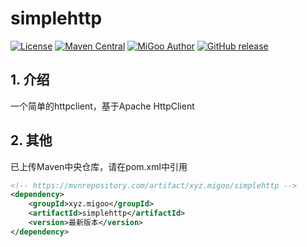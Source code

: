 # simplehttp

[![License](http://img.shields.io/badge/license-MIT-blue.svg)](https://github.com/XiaoMiSum/simplehttp/blob/master/LICENSE)
[![Maven Central](https://maven-badges.herokuapp.com/maven-central/xyz.migoo/simplehttp/badge.svg)](https://maven-badges.herokuapp.com/maven-central/xyz.migoo/simplehttp)
[![MiGoo Author](https://img.shields.io/badge/Author-xiaomi-yellow.svg)](https://maven-badges.herokuapp.com/maven-central/xyz.migoo/migoo)
[![GitHub release](https://img.shields.io/github/release/XiaoMiSum/simplehttp.svg)](https://github.com/XiaoMiSum/simplehttp/releases)
## 1. 介绍

一个简单的httpclient，基于Apache HttpClient
    
 
## 2. 其他

已上传Maven中央仓库，请在pom.xml中引用

``` xml
<!-- https://mvnrepository.com/artifact/xyz.migoo/simplehttp -->
<dependency>
    <groupId>xyz.migoo</groupId>
    <artifactId>simplehttp</artifactId>
    <version>最新版本</version>
</dependency>
```

